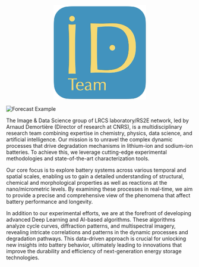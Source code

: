 
<p align="center">
  <img src="images/Logo-I&D_V3.png" alt="Logo PreDeeption" width="250"/>
</p>

![Forecast Example](images/example_forecast.png)

The Image & Data Science group of LRCS laboratory/RS2E network, led by Arnaud Demortière (Director of research at CNRS), is a multidisciplinary research team combining expertise in chemistry, physics, data science, and artificial intelligence. Our mission is to unravel the complex dynamic processes that drive degradation mechanisms in lithium-ion and sodium-ion batteries. To achieve this, we leverage cutting-edge experimental methodologies and state-of-the-art characterization tools.
 

Our core focus is to explore battery systems across various temporal and spatial scales, enabling us to gain a detailed understanding of structural, chemical and morphological properties as well as reactions at the nano/micrometric levels. By examining these processes in real-time, we aim to provide a precise and comprehensive view of the phenomena that affect battery performance and longevity.
 

In addition to our experimental efforts, we are at the forefront of developing advanced Deep Learning and AI-based algorithms. These algorithms analyze cycle curves, diffraction patterns, and multispectral imagery, revealing intricate correlations and patterns in the dynamic processes and degradation pathways. This data-driven approach is crucial for unlocking new insights into battery behavior, ultimately leading to innovations that improve the durability and efficiency of next-generation energy storage technologies.
